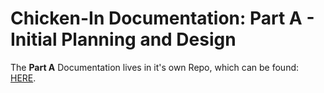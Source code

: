 # Chicken-In Documentation: Part A - Initial Planning and Design

The **Part A** Documentation lives in it's own Repo, which can be found: <a href="https://github.com/oheydrew/ca-term3project-docs" target="_blank">HERE</a>.